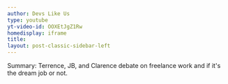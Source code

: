 ```yaml
---
author: Devs Like Us
type: youtube
yt-video-id: OOXEtJgZ1Rw
homedisplay: iframe
title: 
layout: post-classic-sidebar-left 
---
```

Summary: Terrence, JB, and Clarence debate on freelance work and if it's the dream job or not.

